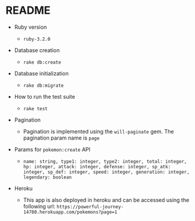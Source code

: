 # README

* Ruby version

  -  `ruby-3.2.0`

* Database creation

  -  `rake db:create`

* Database initialization

  -  `rake db:migrate`

* How to run the test suite

  - `rake test`

* Pagination

  - Pagination is implemented using the `will-paginate` gem. The pagination param name is
    `page`

* Params for `pokemon:create` API

  - `name: string, type1: integer, type2: integer, total: integer, hp: integer, attack: integer, defense: integer, sp_atk: integer, sp_def: integer, speed: integer, generation: integer, legendary: boolean`

* Heroku

  - This app is also deployed in heroku and can be accessed using the following url:
    `https://powerful-journey-14780.herokuapp.com/pokemons?page=1`
